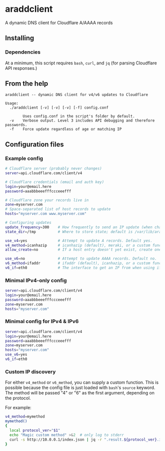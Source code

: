 # araddclient

A dynamic DNS client for Cloudflare A/AAAA records

## Installing
### Dependencies
At a minimum, this script requires `bash`, `curl`, and `jq` (for parsing Cloudflare API responses.)

## From the help
```
araddclient -- dynamic DNS client for v4/v6 updates to Cloudflare

Usage:
  ./araddclient [-v] [-v] [-v] [-f] config.conf

        Uses config.conf in the script's folder by default.
  -v    Verbose output. Level 3 includes API debugging and therefore passwords.
  -f    Force update regardless of age or matching IP
```

## Configuration files
### Example config
```sh
# Cloudflare server (probably never changes)
server=api.cloudflare.com/client/v4

# Cloudflare credentials (email and auth key)
login=your@email.here
password=aaabbbeeefffccceeefff

# Cloudflare zone your records live in
zone=myserver.com
# Space-separated list of host records to update
hosts="myserver.com www.myserver.com"

# Configuring updates
update_frequency=300    # How frequently to send an IP update (when changed); default is 300 seconds.
state_dir=/tmp          # Where to store state; default is /var/lib/araddclient.

use_v4=yes              # Attempt to update A records. Default yes.
v4_method=icanhazip     # icanhazip (default), meraki, or a custom function.
allow_create=no         # If a host entry doesn't yet exist, create one

use_v6=no               # Attempt to update AAAA records. Default no.
v6_method=ifaddr        # ifaddr (default), icanhazip, or a custom function.
v6_if=eth0              # The interface to get an IP from when using ifaddr
```

### Minimal IPv4-only config
```sh
server=api.cloudflare.com/client/v4
login=your@email.here
password=aaabbbeeefffccceeefff
zone=myserver.com
hosts="myserver.com"
```

### Minimal config for IPv4 & IPv6
```sh
server=api.cloudflare.com/client/v4
login=your@email.here
password=aaabbbeeefffccceeefff
zone=myserver.com
hosts="myserver.com"
use_v6=yes
v6_if=eth0
```

### Custom IP discovery
For either `v4_method` or `v6_method`, you can supply a custom function. This is possible because the 
config file is just loaded with `bash`'s `source` keyword. The method will be passed "4" or "6" as the
first argument, depending on the protocol.

For example:
```sh
v4_method=mymethod
mymethod()
{
  local protocol_ver="$1"
  echo "Magic custom method" >&2  # only log to stderr
  curl -s http://10.0.0.1/index.json | jq -r ".result.${protocol_ver}.ip"
}
```
